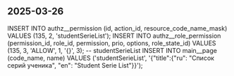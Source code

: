 2025-03-26
---

INSERT INTO authz__permission (id, action_id, resource_code_name_mask) VALUES (135, 2, 'studentSerieList');
INSERT INTO authz__role_permission (permission_id, role_id, permission, prio, options, role_state_id) VALUES (135, 3, 'ALLOW', 1, '{}', 3); -- studentSerieList
INSERT INTO main__page (code_name, name) VALUES ('studentSerieList', '{"title":{"ru": "Список серий ученика", "en": "Student Serie List"}}');
